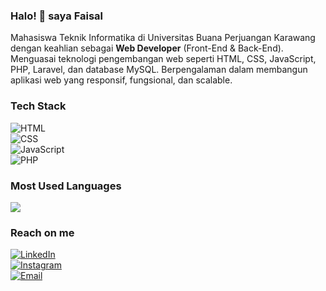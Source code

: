### Halo! 👋 saya Faisal

Mahasiswa Teknik Informatika di Universitas Buana Perjuangan Karawang dengan keahlian sebagai **Web Developer** (Front-End & Back-End). Menguasai teknologi pengembangan web seperti HTML, CSS, JavaScript, PHP, Laravel, dan database MySQL. Berpengalaman dalam membangun aplikasi web yang responsif, fungsional, dan scalable.

### Tech Stack
![HTML](https://img.shields.io/badge/HTML5-E34F26?style=for-the-badge&logo=html5&logoColor=white)  
![CSS](https://img.shields.io/badge/CSS3-1572B6?style=for-the-badge&logo=css3&logoColor=white)  
![JavaScript](https://img.shields.io/badge/JavaScript-F7DF1E?style=for-the-badge&logo=javascript&logoColor=black)  
![PHP](https://img.shields.io/badge/PHP-777BB4?style=for-the-badge&logo=php&logoColor=white)

### Most Used Languages  
<p align="left">
  <a href="https://github.com/faisalProject">
    <img src="https://github-readme-stats.vercel.app/api/top-langs/?username=faisalProject&langs_count=8&layout=compact&theme=algolia"/>
  </a>
</p>

### Reach on me
[![LinkedIn](https://img.shields.io/badge/LinkedIn-0A66C2?style=for-the-badge&logo=linkedin&logoColor=white)](https://www.linkedin.com/in/muhamad-faisal-8a0332351/)  
[![Instagram](https://img.shields.io/badge/Instagram-E4405F?style=for-the-badge&logo=instagram&logoColor=white)](https://www.instagram.com/__faisxl/)  
[![Email](https://img.shields.io/badge/Email-D14836?style=for-the-badge&logo=gmail&logoColor=white)](muhamadagusfaisal6@gmail.com)
